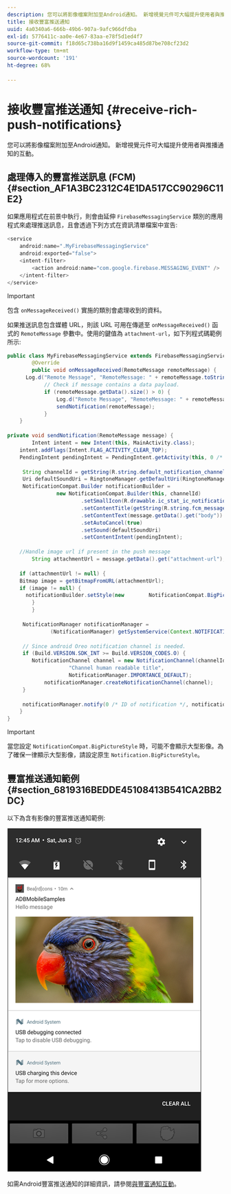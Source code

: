 ```yaml
---
description: 您可以將影像檔案附加至Android通知。 新增視覺元件可大幅提升使用者與推播通知的互動。
title: 接收豐富推送通知
uuid: 4a0340a6-666b-49b6-907a-9afc966dfdba
exl-id: 5776411c-aa0e-4e67-83aa-e78f5d1ed4f7
source-git-commit: f18d65c738ba16d9f1459ca485d87be708cf23d2
workflow-type: tm+mt
source-wordcount: '191'
ht-degree: 68%

---
```


# 接收豐富推送通知 {#receive-rich-push-notifications}

您可以將影像檔案附加至Android通知。 新增視覺元件可大幅提升使用者與推播通知的互動。

## 處理傳入的豐富推送訊息 (FCM) {#section_AF1A3BC2312C4E1DA517CC90296C11E2}

如果應用程式在前景中執行，則會由延伸 `FirebaseMessagingService` 類別的應用程式來處理推送訊息，且會透過下列方式在資訊清單檔案中宣告:

```java
<service
    android:name=".MyFirebaseMessagingService"
    android:exported="false">
    <intent-filter>
        <action android:name="com.google.firebase.MESSAGING_EVENT" />
    </intent-filter>
</service>
```

>[!IMPORTANT]
>
>包含 `onMessageReceived()` 實施的類別會處理收到的資料。

如果推送訊息包含媒體 URL，則該 URL 可用在傳遞至 `onMessageReceived()` 函式的 `RemoteMessage` 參數中。使用的鍵值為 `attachment-url`，如下列程式碼範例所示:

```java
public class MyFirebaseMessagingService extends FirebaseMessagingService {
        @Override
        public void onMessageReceived(RemoteMessage remoteMessage) {
      Log.d("Remote Message", "RemoteMessage: " + remoteMessage.toString());
            // Check if message contains a data payload.
            if (remoteMessage.getData().size() > 0) {
                Log.d("Remote Message", "RemoteMessage: " + remoteMessage.getData());
                sendNotification(remoteMessage);
            }
    }
 
private void sendNotification(RemoteMessage message) {
        Intent intent = new Intent(this, MainActivity.class);
    intent.addFlags(Intent.FLAG_ACTIVITY_CLEAR_TOP);
    PendingIntent pendingIntent = PendingIntent.getActivity(this, 0 /* Request code */, intent, PendingIntent.FLAG_ONE_SHOT);

     String channelId = getString(R.string.default_notification_channel_id);
     Uri defaultSoundUri = RingtoneManager.getDefaultUri(RingtoneManager.TYPE_NOTIFICATION);
     NotificationCompat.Builder notificationBuilder =
                new NotificationCompat.Builder(this, channelId)
                        .setSmallIcon(R.drawable.ic_stat_ic_notification)
                        .setContentTitle(getString(R.string.fcm_message))
                        .setContentText(message.getData().get("body"))
                        .setAutoCancel(true)
                        .setSound(defaultSoundUri)
                        .setContentIntent(pendingIntent);
  
    //Handle image url if present in the push message 
        String attachmentUrl = message.getData().get("attachment-url");
  
    if (attachmentUrl != null) { 
    Bitmap image = getBitmapFromURL(attachmentUrl); 
    if (image != null) { 
      notificationBuilder.setStyle(new        NotificationCompat.BigPictureStyle().bigPicture(image)); 
        } 
        } 

     NotificationManager notificationManager =
              (NotificationManager) getSystemService(Context.NOTIFICATION_SERVICE);

     // Since android Oreo notification channel is needed.
     if (Build.VERSION.SDK_INT >= Build.VERSION_CODES.O) {
        NotificationChannel channel = new NotificationChannel(channelId,
                    "Channel human readable title",
                    NotificationManager.IMPORTANCE_DEFAULT);
            notificationManager.createNotificationChannel(channel);
     }

     notificationManager.notify(0 /* ID of notification */, notificationBuilder.build());
    }
}
```

>[!IMPORTANT]
>
>當您設定 `NotificationCompat.BigPictureStyle` 時，可能不會顯示大型影像。為了確保一律顯示大型影像，請設定原生 `Notification.BigPictureStyle`。

## 豐富推送通知範例 {#section_6819316BEDDE45108413B541CA2BB2DC}

以下為含有影像的豐富推送通知範例:

![](assets/rich-push-notification_example.png)

如需Android豐富推送通知的詳細資訊，請參閱[與豐富通知互動](https://developer.android.com/distribute/best-practices/engage/rich-notifications.html)。
